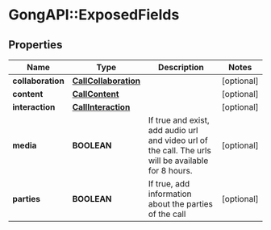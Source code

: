 # GongAPI::ExposedFields

## Properties
Name | Type | Description | Notes
------------ | ------------- | ------------- | -------------
**collaboration** | [**CallCollaboration**](CallCollaboration.md) |  | [optional] 
**content** | [**CallContent**](CallContent.md) |  | [optional] 
**interaction** | [**CallInteraction**](CallInteraction.md) |  | [optional] 
**media** | **BOOLEAN** | If true and exist, add audio url and video url of the call. The urls will be available for 8 hours. | [optional] 
**parties** | **BOOLEAN** | If true, add information about the parties of the call | [optional] 

